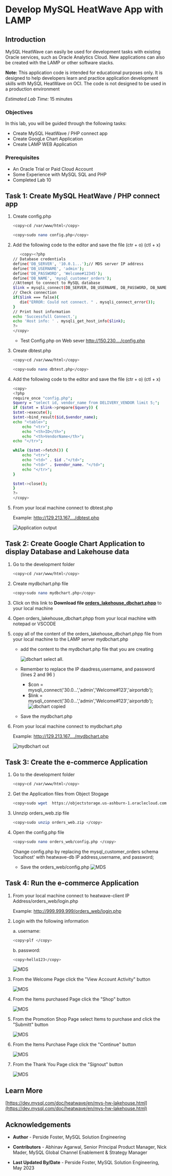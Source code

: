 # Develop MySQL HeatWave App with LAMP

## Introduction

MySQL HeatWave can easily be used for development tasks with existing Oracle services, such as Oracle Analytics Cloud. New applications can also be created with the LAMP or other software stacks.

**Note:** This application code is intended for educational purposes only. It is designed to help developers learn and practice application development skills with MySQL HeatWave on OCI. The code is not designed to be used in a production environment

_Estimated Lab Time:_ 15 minutes

### Objectives

In this lab, you will be guided through the following tasks:

- Create MySQL HeatWave / PHP connect app
- Create GoogLe Chart Application
- Create LAMP WEB Application

### Prerequisites

- An Oracle Trial or Paid Cloud Account
- Some Experience with MySQL SQL and  PHP
- Completed Lab 10


## Task 1: Create MySQL HeatWave / PHP connect app

1. Create config.php

    ```bash
    <copy>cd /var/www/html</copy>
    ```

    ```bash
    <copy>sudo nano config.php</copy>
    ```

2. Add the following code to the editor and save the file (ctr + o) (ctl + x)

     ```bash
        <copy><?php
    // Database credentials
    define('DB_SERVER', '10.0.1...');// MDS server IP address
    define('DB_USERNAME', 'admin');
    define('DB_PASSWORD', 'Welcome#12345');
    define('DB_NAME', 'mysql_customer_orders');
    //Attempt to connect to MySQL database
    $link = mysqli_connect(DB_SERVER, DB_USERNAME, DB_PASSWORD, DB_NAME);
    // Check connection
    if($link === false){
        die("ERROR: Could not connect. " . mysqli_connect_error());
    }
    // Print host information
    echo 'Successfull Connect.';
    echo 'Host info: ' . mysqli_get_host_info($link);
    ?>
    </copy>
    ```

    - Test Config.php on Web sever http://150.230..../config.php

3. Create dbtest.php

    ```bash
    <copy>cd /var/www/html</copy>
    ```

    ```bash
    <copy>sudo nano dbtest.php</copy>
    ```

4. Add the following code to the editor and save the file (ctr + o) (ctl + x)

    ```bash
    <copy>
    <?php
    require_once "config.php";
    $query = "select id, vendor_name from DELIVERY_VENDOR limit 5;";
    if ($stmt = $link->prepare($query)) {
    $stmt->execute();
    $stmt->bind_result($id,$vendor_name);
    echo "<table>";
        echo "<tr>";
        echo "<th>ID</th>";
        echo "<th>VendorName</th>";
    echo "</tr>";

    while ($stmt->fetch()) {
        echo "<tr>";
        echo "<td>" . $id ."</td>";
        echo "<td>" . $vendor_name. "</td>";
        echo "</tr>";
    }

    $stmt->close();
    }
    ?>
    </copy>
    ```

5. From your local  machine connect to dbtest.php 

    Example: http://129.213.167..../dbtest.php  

    ![Application output](./images/order-app-output.png " order app output")

## Task 2: Create Google Chart Application to display Database and Lakehouse data

1. Go to the development folder

    ```bash
    <copy>cd /var/www/html</copy>
    ```

2. Create mydbchart.php file

    ```bash
    <copy>sudo nano mydbchart.php</copy>
    ```

3. Click on this link to **Download file [orders\_lakehouse\_dbchart.phpp](files/orders_lakehouse_dbchart.php)**  to your local machine
4. Open orders\_lakehouse\_dbchart.phpp from your local machine with notepad or VSCODE

5. copy all of the content of the orders\_lakehouse\_dbchart.phpp file from your local machine to the LAMP server  mydbchart.php 
    - add the content to the mydbchart.php file that you are  creating

        ![dbchart select all.](./images/dbchart-select-all.png "dbchart select all ")
    - Remember to replace the IP daadress,username, and password (lines 2 and 96 )
        - $con = mysqli_connect('30.0...','admin','Welcome#123','airportdb');
        - $link = mysqli_connect('30.0...','admin','Welcome#123','airportdb');
        ![dbchart copied](./images/dbchart-copied.png "dbchart copied ")
    - Save the mydbchart.php 

6. From your local  machine connect to mydbchart.php

    Example: http://129.213.167..../mydbchart.php

    ![mydbchart out](./images/mydbchart-out.png "mydbchart out ")

## Task 3: Create the e-commerce Application

1. Go to the development folder

    ```bash
    <copy>cd /var/www/html</copy>
    ```

2. Get the Application files  from Object Stogage

    ```bash
    <copy>sudo wget  https://objectstorage.us-ashburn-1.oraclecloud.com/p/bpmpXfQwwE3iTqiVOb-G2oCD3zBFKuxlvtPHsvCMOXHWkV51r3Yapowf0N0g4Dna/n/mysqlpm/b/mysql_customer_orders/o/orders_web.zip</copy>
    ```

3. Unnzip orders_web.zip file

    ```bash
    <copy>sudo unzip orders_web.zip </copy>
    ```

4. Open the config.php file 

    ```bash
    <copy>sudo nano orders_web/config.php </copy>
    ```

    Change config.php by replacing the mysql\_customer\_orders schema 'localhost' with heatwave-db IP address,username, and password;

    - Save the orders_web/config.php
    ![MDS](./images/eurekaweb-config.png " ")

## Task 4: Run the e-commerce Application

1. From your local machine connect to heatwave-client IP Address/orders_web/login.php 

    Example: http://999.999.999/orders_web/login.php

2. Login with the following information

    a. username: 

    ```bash
    <copy>plf </copy>
    ```

    b. password:

    ```bash
    <copy>hello123</copy>

    ```

    ![MDS](./images/login-page.png "login-page ")

3. From the Welcome Page click the "View Account Activity" button

    ![MDS](./images/welcome.png "welcome ")

4. From the Items purchased Page click the "Shop" button

    ![MDS](./images/promotion-activity.png "activity ")

5. From the Promotion Shop Page select Items to purchase and click the "Submitt" button

    ![MDS](./images/shop.png "eureka shop")

6. From the Items Purchase Page click the "Continue" button

    ![MDS](./images/items-purchased.png "items purchased")

7. From the Thank You  Page   click the "Signout" button

    ![MDS](./images/thankyou.png "thank you")

## Learn More

[https://dev.mysql.com/doc/heatwave/en/mys-hw-lakehouse.html](https://dev.mysql.com/doc/heatwave/en/mys-hw-lakehouse.html)

## Acknowledgements

- **Author** - Perside Foster, MySQL Solution Engineering

- **Contributors** - Abhinav Agarwal, Senior Principal Product Manager, Nick Mader, MySQL Global Channel Enablement & Strategy Manager
- **Last Updated By/Date** - Perside Foster, MySQL Solution Engineering, May 2023